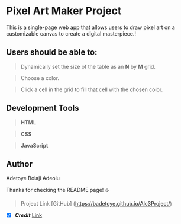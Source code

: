 # Pixel Art Maker Project
This is a single-page web app that allows users to draw pixel art on a customizable canvas to create a digital masterpiece.!

## Users should be able to:
> Dynamically set the size of the table as an **N** by **M** grid.

> Choose a color.

> Click a cell in the grid to fill that cell with the chosen color.

## Development Tools
> **HTML**

> **CSS**

> **JavaScript**
## Author
Adetoye Bolaji Adeolu

Thanks for checking the README page! :coffee:

> Project Link [GitHub] (https://badetoye.github.io/Alc3Project/)
- [x] **_Credit_** [Link](http://www.animatedimages.org)
